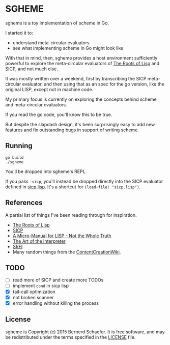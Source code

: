 # SGHEME

sgheme is a toy implementation of scheme in Go.

I started it to:

  * understand meta-circular evaluators
  * see what implementing scheme in Go might look like

With that in mind, then,
sgheme provides a host environment
sufficiently powerful to explore
the meta-circular evaluators of
[The Roots of Lisp] and [SICP],
and not much else.

It was mostly written over a weekend,
first by transcribing the SICP meta-circular evaluator,
and then using that as an spec for the go version,
like the original LISP, except not in machine code.

My primary focus is currently on
exploring the concepts behind scheme
and meta-circular evaluators.

If you read the go code, you'll know this to be true.

But despite the slapdash design,
it's been surprisingly easy
to add new features and fix outstanding bugs
in support of writing scheme.

## Running

```
go build
./sgheme
```

You'll be dropped into sgheme's REPL.

If you pass `-sicp`, you'll instead
be dropped directly into the SICP evaluator
defined in [sicp.lisp].
It's a shortcut for `(load-file! "sicp.lisp")`.

  [sicp.lisp]: sicp.lisp

## References

A partial list of things I've been reading through for inspiration.

  - [The Roots of Lisp]
  - [SICP]
  - [A Micro-Manual for LISP - Not the Whole Truth][micro-manual]
  - [The Art of the Interpreter][AIM-453]
  - [SRFI]
  - Many random things from the [ContentCreationWiki][c2].

  [The Roots of Lisp]: http://www.paulgraham.com/rootsoflisp.html
  [SICP]: http://sarabander.github.io/sicp/
  [micro-manual]: http://www.cse.sc.edu/~mgv/csce330f13/micromanualLISP.pdf
  [AIM-453]: http://repository.readscheme.org/ftp/papers/ai-lab-pubs/AIM-453.pdf
  [SRFI]: http://srfi.schemers.org/
  [c2]: http://c2.com/cgi/wiki

## TODO

  - [ ] read more of SICP and create more TODOs
  - [ ] implement `cond` in sicp lisp
  - [x] tail-call optimization
  - [x] not broken scanner
  - [x] error handling without killing the process

## License

sgheme is Copyright (c) 2015 Bernerd Schaefer.
It is free software, and may be redistributed
under the terms specified in the [LICENSE] file.

  [LICENSE]: LICENSE.md

